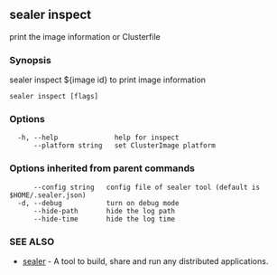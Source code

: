 ## sealer inspect

print the image information or Clusterfile

### Synopsis

sealer inspect ${image id} to print image information

```
sealer inspect [flags]
```

### Options

```
  -h, --help              help for inspect
      --platform string   set ClusterImage platform
```

### Options inherited from parent commands

```
      --config string   config file of sealer tool (default is $HOME/.sealer.json)
  -d, --debug           turn on debug mode
      --hide-path       hide the log path
      --hide-time       hide the log time
```

### SEE ALSO

* [sealer](sealer.md)	 - A tool to build, share and run any distributed applications.

